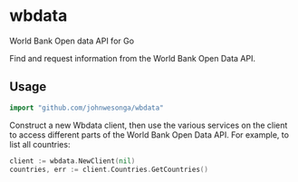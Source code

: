 # wbdata #


World Bank Open data API for Go

Find and request information from the
World Bank Open Data API.

## Usage ##

```go
import "github.com/johnwesonga/wbdata"
```

Construct a new Wbdata client, then use the various services on the client to
access different parts of the World Bank Open Data API.  For example, to list all
countries:

```go
client := wbdata.NewClient(nil)
countries, err := client.Countries.GetCountries()
```
